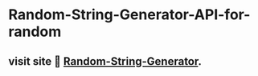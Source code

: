 # Random-String-Generator-API-for-random
## visit site 🚀 [Random-String-Generator](https://keen-hamilton-bf6463.netlify.app/).
